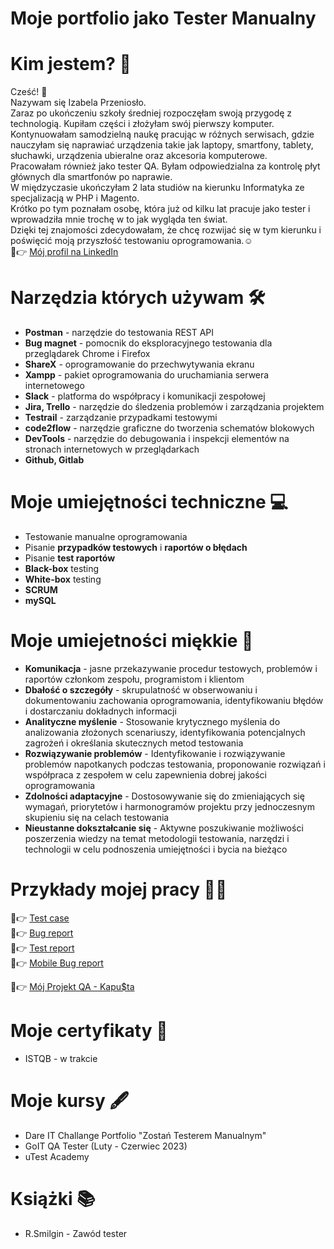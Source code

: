 # Moje portfolio jako Tester Manualny
# Kim jestem? 🧐
Cześć! 👋  
Nazywam się Izabela Przeniosło.  
Zaraz po ukończeniu szkoły średniej rozpoczęłam swoją przygodę z technologią. Kupiłam części i złożyłam swój pierwszy komputer.  
Kontynuowałam samodzielną naukę pracując w różnych serwisach, gdzie nauczyłam się naprawiać urządzenia takie jak laptopy, smartfony, tablety, słuchawki, urządzenia ubieralne oraz akcesoria komputerowe.  
Pracowałam również jako tester QA. Byłam odpowiedzialna za kontrolę płyt głównych dla smartfonów po naprawie.  
W międzyczasie ukończyłam 2 lata studiów na kierunku Informatyka ze specjalizacją w PHP i Magento.  
Krótko po tym poznałam osobę, która już od kilku lat pracuje jako tester i wprowadziła mnie trochę w to jak wygląda ten świat.  
Dzięki tej znajomości zdecydowałam, że chcę rozwijać się w tym kierunku i poświęcić moją przyszłość testowaniu oprogramowania.☺  
📎👉 <a href="https://www.linkedin.com/in/izabela-przenioslo/">Mój profil na LinkedIn</a>  
# Narzędzia których używam 🛠
+ **Postman** - narzędzie do testowania REST API
+ **Bug magnet** - pomocnik do eksploracyjnego testowania dla przeglądarek Chrome i Firefox
+ **ShareX** - oprogramowanie do przechwytywania ekranu
+ **Xampp** - pakiet oprogramowania do uruchamiania serwera internetowego
+ **Slack** - platforma do współpracy i komunikacji zespołowej
+ **Jira, Trello** - narzędzie do śledzenia problemów i zarządzania projektem
+ **Testrail** -  zarządzanie przypadkami testowymi
+ **code2flow** - narzędzie graficzne do tworzenia schematów blokowych
+ **DevTools** - narzędzie do debugowania i inspekcji elementów na stronach internetowych w przeglądarkach
+ **Github, Gitlab**
# Moje umiejętności techniczne 💻
+ Testowanie manualne oprogramowania
+ Pisanie **przypadków testowych** i **raportów o błędach**
+ Pisanie **test raportów**
+ **Black-box** testing
+ **White-box** testing
+ **SCRUM**
+ **mySQL**
# Moje umiejetności miękkie 🤝
+ **Komunikacja** - jasne przekazywanie procedur testowych, problemów i raportów członkom zespołu, programistom i klientom  
+ **Dbałość o szczegóły** - skrupulatność w obserwowaniu i dokumentowaniu zachowania oprogramowania, identyfikowaniu błędów i dostarczaniu dokładnych informacji  
+ **Analityczne myślenie** - Stosowanie krytycznego myślenia do analizowania złożonych scenariuszy, identyfikowania potencjalnych zagrożeń i określania skutecznych metod testowania  
+ **Rozwiązywanie problemów** - Identyfikowanie i rozwiązywanie problemów napotkanych podczas testowania, proponowanie rozwiązań i współpraca z zespołem w celu zapewnienia dobrej jakości oprogramowania  
+ **Zdolności adaptacyjne** - Dostosowywanie się do zmieniających się wymagań, priorytetów i harmonogramów projektu przy jednoczesnym skupieniu się na celach testowania  
+ **Nieustanne dokształcanie się** - Aktywne poszukiwanie możliwości poszerzenia wiedzy na temat metodologii testowania, narzędzi i technologii w celu podnoszenia umiejętności i bycia na bieżąco  
# Przykłady mojej pracy 💁‍♀️
📎👉 <a href="https://docs.google.com/spreadsheets/d/1mO2sG1nVOD55XlaCMJivStgHn0kSA8KTPMmdEO4ljZY/edit?usp=sharing">Test case</a>  
📎👉 <a href="https://docs.google.com/spreadsheets/d/1kds9_MwOZCMiJhTvuCZW15Hdr9TIowSmDQOorX0ybb0/edit?usp=sharing">Bug report</a>  
📎👉 <a href="https://docs.google.com/document/d/1Gu6HebRCrGp9FNibCCU9dV4L6incLgXFBDPDvIshpuk/edit?usp=sharing">Test report</a>  
📎👉 <a href="https://docs.google.com/spreadsheets/d/1rEmvnlmlfQOP9lMbGRDrnqdIKBZGE7bIegh1aOfewkM/edit?usp=sharing">Mobile Bug report</a>  

📎👉 <a href="https://docs.google.com/document/d/1PYyuCEkZKc4Us27XEaXnm8-tUt2GAchsLrgA_qU8XGs/edit?usp=sharing">Mój Projekt QA - Kapu$ta</a>  

# Moje certyfikaty 📝
- ISTQB - w trakcie
# Moje kursy 🖋
- Dare IT Challange Portfolio "Zostań Testerem Manualnym"
- GoIT QA Tester (Luty - Czerwiec 2023)
- uTest Academy
# Książki 📚
- R.Smilgin - Zawód tester
